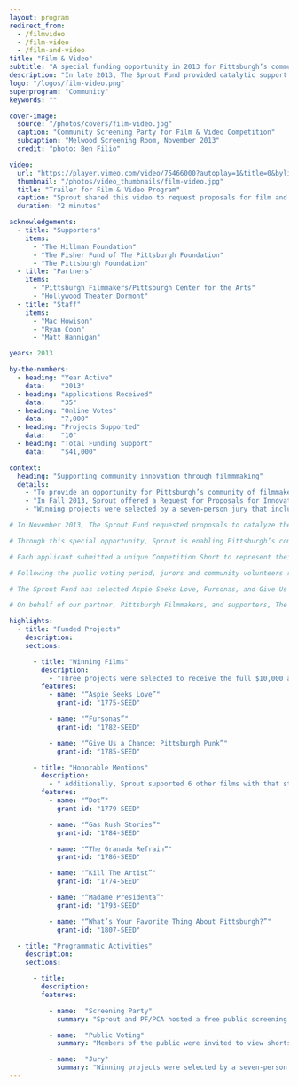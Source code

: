 ```yaml
---
layout: program
redirect_from:
  - /filmvideo
  - /film-video
  - /film-and-video
title: "Film & Video"
subtitle: "A special funding opportunity in 2013 for Pittsburgh’s community of filmmakers, videographers, and multimedia artists to showcase their approach to community innovation and receive support for their work."
description: "In late 2013, The Sprout Fund provided catalytic support to catalyze the creation or completion of new and innovative community-based projects that took the form of short or feature-length films, documentaries, online videos, and multimedia experiences. 3 projects were selected to receive the $10,000 awards and 6 received $1,000 honorable mentions."
logo: "/logos/film-video.png"
superprogram: "Community"
keywords: ""

cover-image:
  source: "/photos/covers/film-video.jpg"
  caption: "Community Screening Party for Film & Video Competition"
  subcaption: "Melwood Screening Room, November 2013"
  credit: "photo: Ben Filio"

video:
  url: "https://player.vimeo.com/video/75466000?autoplay=1&title=0&byline=0&portrait=0"
  thumbnail: "/photos/video_thumbnails/film-video.jpg"
  title: "Trailer for Film & Video Program"
  caption: "Sprout shared this video to request proposals for film and video projects and encourage the public to cast their votes."
  duration: "2 minutes"

acknowledgements:
  - title: "Supporters"
    items:
      - "The Hillman Foundation"
      - "The Fisher Fund of The Pittsburgh Foundation"
      - "The Pittsburgh Foundation"
  - title: "Partners"
    items:
      - "Pittsburgh Filmmakers/Pittsburgh Center for the Arts"
      - "Hollywood Theater Dormont"
  - title: "Staff"
    items:
      - "Mac Howison"
      - "Ryan Coon"
      - "Matt Hannigan"

years: 2013

by-the-numbers:
  - heading: "Year Active"
    data:    "2013"
  - heading: "Applications Received"
    data:    "35"
  - heading: "Online Votes"
    data:    "7,000"
  - heading: "Projects Supported"
    data:    "10"
  - heading: "Total Funding Support"
    data:    "$41,000"

context:
  heading: "Supporting community innovation through filmmmaking"
  details:
    - "To provide an opportunity for Pittsburgh’s community of filmmakers, videographers, and multimedia artists to showcase their approach to community innovation, The Sprout Fund announced a special Request for Proposals in fall 2013 to support film, video, and multimedia art projects. Sprout partnered closely with Pittsburgh Filmmakers/Pittsburgh Center for the Arts to cultivate applicants and support funded projects."
    - "In Fall 2013, Sprout offered a Request for Proposals for Innovative Community Film and Video Projects. For this RFP, Sprout sought $10,000 proposals from Pittsburgh’s filmmakers, videographers, and multimedia artists to catalyze the creation or completion of new and innovative community-based projects that take the form of short or feature-length films, documentaries, online videos, and multimedia experiences."
    - "Winning projects were selected by a seven-person jury that included members of the standing Seed Award for Community Innovation Advisory Committee, representatives of the film and video community, and experts in film and video creation, production, and management. Several of the recognized films went on to further development and cinematic release in the years ahead: for example, Aspie Seeks Love won Best Documentary Feature Film at its premier at Cinequest Film Festival, and Fursonas won a “Spirit of Slamdance” award at its premier at Slamdance Film Festival."

# In November 2013, The Sprout Fund requested proposals to catalyze the creation or completion of new and innovative community-based projects that take the form of short or feature-length films, documentaries, online videos, and multimedia experiences.

# Through this special opportunity, Sprout is enabling Pittsburgh’s community of filmmakers, videographers, and multimedia artists to showcase their approach to community innovation and receive support for their work.

# Each applicant submitted a unique Competition Short to represent their project. Between November 25th and December 2nd, the public had a chance to view the shorts and “like” those they wanted to see move forward. The online voting process generated more than 8,000 likes.

# Following the public voting period, jurors and community volunteers representing Pittsburgh’s film and video community engaged in an extensive review process that considered likes as indicators of community support and used additional criteria to decide which projects would receive awards.

# The Sprout Fund has selected Aspie Seeks Love, Fursonas, and Give Us A Chance–Pittsburgh Punk to receive the full $10,000 grants accompanied by technical support from Pittsburgh Filmmakers. 6 other film & video projects also received $1,000 Honorable Mention awards.

# On behalf of our partner, Pittsburgh Filmmakers, and supporters, The Pittsburgh Foundation, The Hillman Foundation, and the Fisher Fund of The Pittsburgh Foundation, all of us at Sprout appreciate the Pittsburgh filmmaking community’s participation in this process and wish the best of luck to all applicants in their future endeavors.

highlights:
  - title: "Funded Projects"
    description:
    sections:

      - title: "Winning Films"
        description:
          - "Three projects were selected to receive the full $10,000 award. In addition, a further $5,000 was granted to Pittsburgh Filmmakers / Pittsburgh Center for the Arts to provide fiscal sponsorship for the filmmakers and ongoing technical support for the projects."
        features:
          - name: "“Aspie Seeks Love”"
            grant-id: "1775-SEED"

          - name: "“Fursonas”"
            grant-id: "1782-SEED"

          - name: "“Give Us a Chance: Pittsburgh Punk”"
            grant-id: "1785-SEED"

      - title: "Honorable Mentions"
        description:
          - " Additionally, Sprout supported 6 other films with that stood out in the Innovative Film & Video Projects review process with $1,000 Honorable Mention awards."
        features:
          - name: "“Dot”"
            grant-id: "1779-SEED"

          - name: "“Gas Rush Stories”"
            grant-id: "1784-SEED"

          - name: "“The Granada Refrain”"
            grant-id: "1786-SEED"

          - name: "“Kill The Artist”"
            grant-id: "1774-SEED"

          - name: "“Madame Presidenta”"
            grant-id: "1793-SEED"

          - name: "“What’s Your Favorite Thing About Pittsburgh?”"
            grant-id: "1807-SEED"

  - title: "Programmatic Activities"
    description:
    sections:

      - title:
        description:
        features:

          - name:  "Screening Party"
            summary: "Sprout and PF/PCA hosted a free public screening of competition shorts at Pittsburgh Filmmakers Melwood Theater where trailers and short promotional films made by the applicants were shown to a supportive community audience."

          - name:  "Public Voting"
            summary: "Members of the public were invited to view shorts and trailers for the submitted videos on a special page of the Sprout website, where they could vote for their favorites."

          - name:  "Jury"
            summary: "Winning projects were selected by a seven-person jury that included members Seed Award committee members, representatives of the film and video community, and experts in film and video creation, production, and management."
---
```

